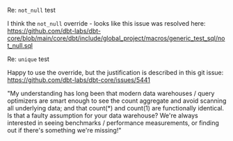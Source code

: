 Re: `not_null` test

I think the `not_null` override - looks like this issue was resolved here: https://github.com/dbt-labs/dbt-core/blob/main/core/dbt/include/global_project/macros/generic_test_sql/not_null.sql

Re: `unique` test

Happy to use the override, but the justification is described in this git issue: https://github.com/dbt-labs/dbt-core/issues/5441

"My understanding has long been that modern data warehouses / query optimizers are smart enough to see the count aggregate and avoid scanning all underlying data; and that count(*) and count(1) are functionally identical. Is that a faulty assumption for your data warehouse? We're always interested in seeing benchmarks / performance measurements, or finding out if there's something we're missing!"
